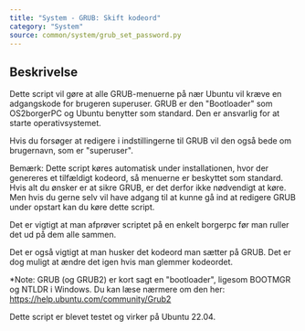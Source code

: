 ```yaml
---
title: "System - GRUB: Skift kodeord"
category: "System"
source: common/system/grub_set_password.py
---
```


## Beskrivelse
Dette script vil gøre at alle GRUB-menuerne på nær Ubuntu vil kræve en adgangskode for brugeren superuser. 
GRUB er den "Bootloader" som OS2borgerPC og Ubuntu benytter som standard. Den er ansvarlig for at starte operativsystemet.

Hvis du forsøger at redigere i indstillingerne til GRUB vil den også bede om brugernavn, som er "superuser".

Bemærk: Dette script køres automatisk under installationen, hvor der genereres et tilfældigt kodeord, så menuerne er beskyttet som standard. Hvis alt du ønsker er at sikre GRUB, er det derfor ikke nødvendigt at køre. Men hvis du gerne selv vil have adgang til at kunne gå ind at redigere GRUB under opstart kan du køre dette script.

Det er vigtigt at man afprøver scriptet på en enkelt borgerpc før man ruller det ud på dem alle sammen.

Det er også vigtigt at man husker det kodeord man sætter på GRUB.
Det er dog muligt at ændre det igen hvis man glemmer kodeordet. 

*Note: GRUB (og GRUB2) er kort sagt en "bootloader", ligesom BOOTMGR og NTLDR i Windows. 
           Du kan læse nærmere om den her: https://help.ubuntu.com/community/Grub2

Dette script er blevet testet og virker på Ubuntu 22.04.